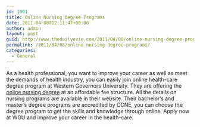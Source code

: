 ```yaml
---
id: 1001
title: Online Nursing Degree Programs
date: 2011-04-08T12:11:47+00:00
author: admin
layout: post
guid: http://www.thedailyevie.com/2011/04/08/online-nursing-degree-programs/
permalink: /2011/04/08/online-nursing-degree-programs/
categories:
  - General
---
```

As a health professional, you want to improve your career as well as meet the demands of health industry, you can easily join online health-care degree program at Western Governors University. They are offering the [online nursing degree](http://www.wgu.edu/online_health_professions_degrees/online_healthcare_degree) at an affordable fee structure. All the details on nursing programs are available in their website. Their bachelor&#8217;s and master&#8217;s degree programs are accredited by CCNE, you can choose the degree program to get the skills and knowledge through online. Apply now at WGU and improve your career in the health-care.